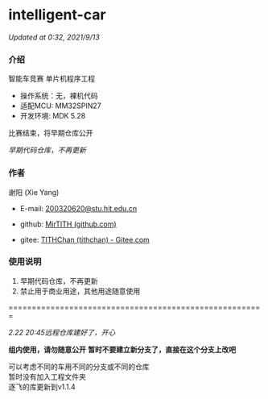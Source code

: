 # intelligent-car
*Updated at 0:32, 2021/9/13*
### 介绍
智能车竞赛 单片机程序工程
- 操作系统：无，裸机代码
- 适配MCU: MM32SPIN27
- 开发环境: MDK 5.28

比赛结束，将早期仓库公开

*早期代码仓库，不再更新*

### 作者
谢阳 (Xie Yang)

- E-mail: 200320620@stu.hit.edu.cn

- github: [MirTITH (github.com)](https://github.com/MirTITH)
- gitee: [TITHChan (tithchan) - Gitee.com](https://gitee.com/tithchan)

### 使用说明
1. 早期代码仓库，不再更新
2. 禁止用于商业用途，其他用途随意使用


=======================================================

*2.22 20:45远程仓库建好了，开心*  

**组内使用，请勿随意公开**
**暂时不要建立新分支了，直接在这个分支上改吧**


可以考虑不同的车用不同的分支或不同的仓库  
暂时没有加入工程文件夹  
逐飞的库更新到v1.1.4
